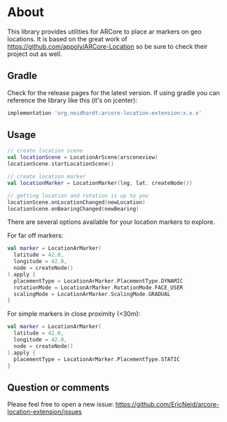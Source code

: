 # About

This library provides utilities for ARCore to place ar markers on geo locations.
It is based on the great work of <https://github.com/appoly/ARCore-Location> so be sure to check
their project out as well.

## Gradle

Check for the release pages for the latest version. If using gradle you can reference the 
library like this (it's on jcenter): 

```gradle
implementation 'org.neidhardt:arcore-location-extension:x.x.x'
```

## Usage

```kotlin
// create location scene
val locationScene = LocationArScene(arsceneview)
locationScene.startLocationScene()

// create location marker
val locationMarker = LocationMarker(lng, lat, createNode())

// getting location and rotation is up to you
locationScene.onLocationChanged(newLocation)
locationScene.onBearingChanged(newBearing)
```

There are several options available for your location markers to explore.

For far off markers:

```kotlin
val marker = LocationArMarker(
  latitude = 42.0,
  longitude = 42.0,
  node = createNode()
).apply {
  placementType = LocationArMarker.PlacementType.DYNAMIC
  rotationMode = LocationArMarker.RotationMode.FACE_USER
  scalingMode = LocationArMarker.ScalingMode.GRADUAL
}
```

For simple markers in close proximity (<30m):

```kotlin
val marker = LocationArMarker(
  latitude = 42.0,
  longitude = 42.0,
  node = createNode()
).apply {
  placementType = LocationArMarker.PlacementType.STATIC
}
```

## Question or comments

Please feel free to open a new issue:
<https://github.com/EricNeid/arcore-location-extension/issues>
